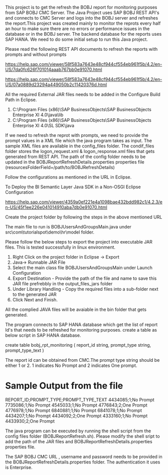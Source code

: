 This project is to get the refresh the BOBJ report for monitoring purposes from SAP BOBJ CMC Server. The Java Project uses SAP BOBJ REST API's and connects to CMC Server and logs into the BOBJ server and refreshes the report.This project was created mainly to monitor the reprots every half an hour to make sure there are no errors or performance issues in the database or in the BOBJ server. The backend database for the reports uses SAP HANA. We need to do some initial setup to run this Java project.

Please read the following REST API documents to refresh the reports with prompts and without prompts

https://help.sap.com/viewer/58f583a7643e48cf944cf554eb961f5b/4.2/en-US/7da0fc626f701014aaab767bb0e91070.html

https://help.sap.com/viewer/58f583a7643e48cf944cf554eb961f5b/4.2/en-US/07a0889d23294a449050b2c11420376d.html

All the required External JAR files needs to be added in the Configure Build Path in Eclipse.

1. C:\Program Files (x86)\SAP BusinessObjects\SAP BusinessObjects Enterprise XI 4.0\java\lib
2. C:\Program Files (x86)\SAP BusinessObjects\SAP BusinessObjects Enterprise XI 4.0\SL SDK\java

If we need to refresh the reprot with prompts, we need to provide the prompt values in a XML file which the java program takes as input. The sample XML files are available in the config_files folder. The condif_files folder stores the logon_request.xml & logon_response.xml files that gets generated from REST API. The path of the config folder needs to be updated in the BOBJReportRefreshDetails.properties properties file (resourcesFolderField=/path/to/BOBJRefreshDetails)

Follow the configurations as mentioned in the URL in Eclipse.

To Deploy the BI Semantic Layer Java SDK in a Non-OSGI Eclipse Configuration

https://help.sap.com/viewer/4359a0ef221e4a1098bae432bdd982c1/4.2.3/en-US/45f1ee226e041014910aba7db0e91070.html

Create the project folder by following the steps in the above mentioned URL

The main file to run is BOBJUsersAndGroupsMain.java under src\com\tutorialspot\demo\hr\model folder.

Please follow the below steps to export the project into executable JAR files. This is tested successfully in linux environment.
1. Right Click on the project folder in Eclipse -> Export
2. Java-> Runnable JAR File
3. Select the main class file BOBJUsersAndGroupsMain under Launch Configuration
4. Export Destination - Provide the path of the file and name to save this JAR file prefrebbly in the output_files_jars folder
5. Under Library Handling - Copy the required files into a sub-folder next to the generated JAR
6. Click Next and Finish.

All the complied JAVA files will be avaiable in the bin folder that gets generated.

The program connects to SAP HANA database which get the list of report Id's that needs to be refreshed for monitoring purposes.
create a table as below script in SAP HANA database.

create table bobj_rpt_monitoring
(
report_id string,
prompt_type string,
prompt_type_text
)

The report id can be obtained from CMC.The prompt type string should be either 1 or 2. 1 indicates No Prompt and 2 indicates One prompt.

Sample Output from the file
==============================
REPORT_ID;PROMPT_TYPE;PROMPT_TYPE_TEXT
4434085;1;No Prompt
7735086;1;No Prompt
4545033;1;No Prompt
4776843;2;One Prompt
4776978;1;No Prompt
6840881;1;No Prompt
6841078;1;No Prompt
4434207;1;No Prompt
4434092;2;One Prompt
4333160;1;No Prompt
4433930;2;One Prompt

The java program can be executed by running the shell script from the config files folder (BOBJReportRefresh.sh). Please modify the shell sript to add the path of the JAR files and BOBJReportRefreshDetails.properties properties file.

The SAP BOBJ CMC URL , username and  password needs to be provided in the BOBJReportRefreshDetails.properties folder. The authentication it uses is Enterprise.








